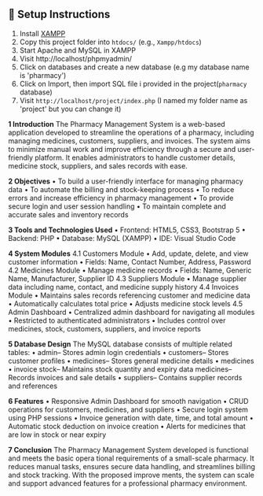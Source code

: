 ## 🧰 Setup Instructions
1. Install [XAMPP](https://www.apachefriends.org/index.html)
3. Copy this project folder into `htdocs/` (e.g., `Xampp/htdocs`)
4. Start Apache and MySQL in XAMPP
5. Visit http://localhost/phpmyadmin/
6. Click on databases and create a new database (e.g my database name is 'pharmacy')
7. Click on Import, then import SQL file i provided in the project(`pharmacy` database)
9. Visit `http://localhost/project/index.php`  (I named my folder name as 'project' but you can change it)


 **1 Introduction**
 The Pharmacy Management System is a web-based application developed to streamline
 the operations of a pharmacy, including managing medicines, customers, suppliers, and
 invoices. The system aims to minimize manual work and improve efficiency through a
 secure and user-friendly platform. It enables administrators to handle customer details,
 medicine stock, suppliers, and sales records with ease.
 
 **2 Objectives**
 • To build a user-friendly interface for managing pharmacy data
 • To automate the billing and stock-keeping process
 • To reduce errors and increase efficiency in pharmacy management
 • To provide secure login and user session handling
 • To maintain complete and accurate sales and inventory records
 
 **3 Tools and Technologies Used**
 • Frontend: HTML5, CSS3, Bootstrap 5
 • Backend: PHP
 • Database: MySQL (XAMPP)
 • IDE: Visual Studio Code
 
 **4 System Modules**
 4.1 Customers Module
 • Add, update, delete, and view customer information
 • Fields: Name, Contact Number, Address, Password
 4.2 Medicines Module
 • Manage medicine records
 • Fields: Name, Generic Name, Manufacturer, Supplier ID
 4.3 Suppliers Module
 • Manage supplier data including name, contact, and medicine supply history
 4.4 Invoices Module
 • Maintains sales records referencing customer and medicine data
 • Automatically calculates total price
 • Adjusts medicine stock levels
 4.5 Admin Dashboard
 • Centralized admin dashboard for navigating all modules
 • Restricted to authenticated administrators
 • Includes control over medicines, stock, customers, suppliers, and invoice reports
 
 **5 Database Design**
 The MySQL database consists of multiple related tables:
 • admin– Stores admin login credentials
 • customers– Stores customer profiles
 • medicines– Stores general medicine details
 • medicines
 • invoice
 stock– Maintains stock quantity and expiry data
 medicines– Records invoices and sale details
 • suppliers– Contains supplier records and references
 
 **6 Features**
 • Responsive Admin Dashboard for smooth navigation
 • CRUD operations for customers, medicines, and suppliers
 • Secure login system using PHP sessions
 • Invoice generation with date, time, and total amount
 • Automatic stock deduction on invoice creation
 • Alerts for medicines that are low in stock or near expiry

 **7 Conclusion**
The Pharmacy Management System developed is functional and meets the basic opera
tional requirements of a small-scale pharmacy. It reduces manual tasks, ensures secure
data handling, and streamlines billing and stock tracking. With the proposed improve
ments, the system can scale and support advanced features for a professional pharmacy
environment.

